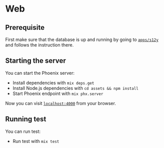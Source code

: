 # Web

## Prerequisite

First make sure that the database is up and running by going to [`apps/s12y`](../s12y) and follows the instruction there.

## Starting the server

You can start the Phoenix server:

- Install dependencies with `mix deps.get`
- Install Node.js dependencies with `cd assets && npm install`
- Start Phoenix endpoint with `mix phx.server`

Now you can visit [`localhost:4000`](http://localhost:4000) from your browser.

## Running test

You can run test:

- Run test with `mix test`
